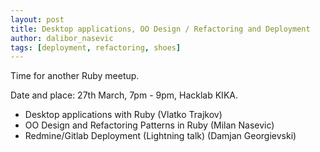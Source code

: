 ```yaml
---
layout: post
title: Desktop applications, OO Design / Refactoring and Deployment
author: dalibor_nasevic
tags: [deployment, refactoring, shoes]
---
```


Time for another Ruby meetup.

Date and place: 27th March, 7pm - 9pm, Hacklab KIKA.

- Desktop applications with Ruby (Vlatko Trajkov)
- OO Design and Refactoring Patterns in Ruby (Milan Nasevic)
- Redmine/Gitlab Deployment (Lightning talk) (Damjan Georgievski)

